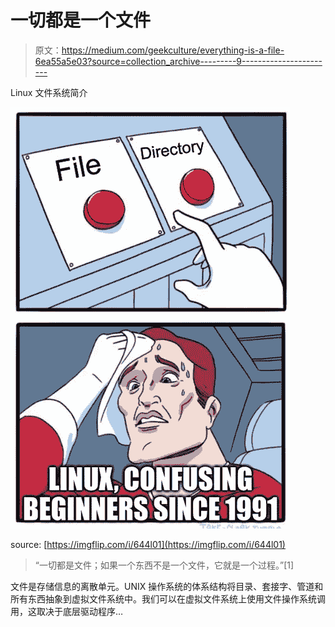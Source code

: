 # 一切都是一个文件

> 原文：<https://medium.com/geekculture/everything-is-a-file-6ea55a5e03?source=collection_archive---------9----------------------->

Linux 文件系统简介

![](img/5b2aa934e3630bd3828dc2174aadc017.png)

source: [https://imgflip.com/i/644l01](https://imgflip.com/i/644l01)

> “一切都是文件；如果一个东西不是一个文件，它就是一个过程。”[1]

文件是存储信息的离散单元。UNIX 操作系统的体系结构将目录、套接字、管道和所有东西抽象到虚拟文件系统中。我们可以在虚拟文件系统上使用文件操作系统调用，这取决于底层驱动程序…